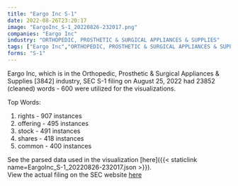 ```yaml
---
title: "Eargo Inc S-1"
date: 2022-08-26T23:20:17
image: "EargoInc_S-1_20220826-232017.png"
companies: "Eargo Inc"
industry: "ORTHOPEDIC, PROSTHETIC & SURGICAL APPLIANCES & SUPPLIES"
tags: ["Eargo Inc","ORTHOPEDIC, PROSTHETIC & SURGICAL APPLIANCES & SUPPLIES","08-25-2022","S-1"]
forms: "S-1"
---
```

Eargo Inc, which is in the Orthopedic, Prosthetic & Surgical Appliances & Supplies [3842] industry, SEC S-1 filing on August 25, 2022 had 23852 (cleaned) words - 600 were utilized for the visualizations.

Top Words:
1. rights - 907 instances
2. offering - 495 instances
3. stock - 491 instances
4. shares - 418 instances
5. common - 400 instances


See the parsed data used in the visualization [here]({{< staticlink name=EargoInc_S-1_20220826-232017.json >}}).  
View the actual filing on the SEC website [here](https://www.sec.gov/Archives/edgar/data/1719395/0001193125-22-230089.txt)
